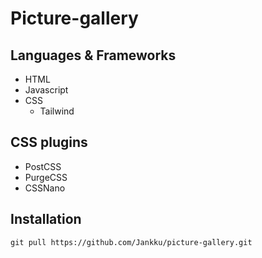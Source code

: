 # Picture-gallery


## Languages & Frameworks
* HTML
* Javascript
* CSS
    * Tailwind


## CSS plugins
* PostCSS
* PurgeCSS
* CSSNano


## Installation
`git pull https://github.com/Jankku/picture-gallery.git`